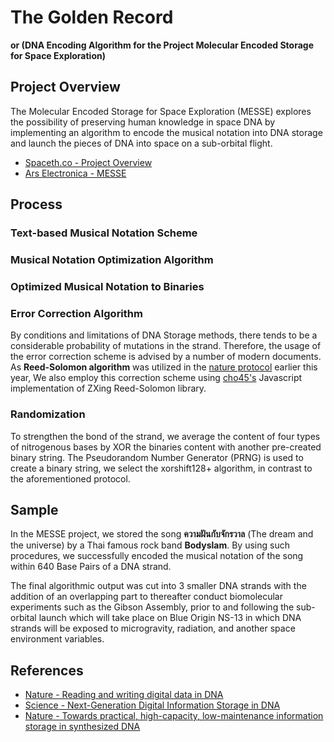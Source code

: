 # The Golden Record
**or (DNA Encoding Algorithm for the Project Molecular Encoded Storage for Space Exploration)**

## Project Overview
The Molecular Encoded Storage for Space Exploration (MESSE) explores the possibility of preserving human knowledge in space DNA by implementing an algorithm to encode the musical notation into DNA storage and launch the pieces of DNA into space on a sub-orbital flight.

- [Spaceth.co - Project Overview](https://spaceth.co/messe/)
- [Ars Electronica - MESSE](https://ars.electronica.art/keplersgardens/messe/)

## Process
### Text-based Musical Notation Scheme
### Musical Notation Optimization Algorithm
### Optimized Musical Notation to Binaries
### Error Correction Algorithm
By conditions and limitations of DNA Storage methods, there tends to be a considerable probability of mutations in the strand. Therefore, the usage of the error correction scheme is advised by a number of modern documents. As **Reed-Solomon algorithm** was utilized in the [nature protocol](https://doi.org/10.1038/s41596-019-0244-5) earlier this year, We also employ this correction scheme using [cho45's](https://github.com/cho45/reedsolomon.js/) Javascript implementation of ZXing Reed-Solomon library.
### Randomization
To strengthen the bond of the strand, we average the content of four types of nitrogenous bases by XOR the binaries content with another pre-created binary string. The Pseudorandom Number Generator (PRNG) is used to create a binary string, we select the xorshift128+ algorithm, in contrast to the aforementioned protocol.

## Sample
In the MESSE project, we stored the song **ความฝันกับจักรวาล** (The dream and the universe) by a Thai famous rock band **Bodyslam**. By using such procedures, we successfully encoded the musical notation of the song within 640 Base Pairs of a DNA strand.

The final algorithmic output was cut into 3 smaller DNA strands with the addition of an overlapping part to thereafter conduct biomolecular experiments such as the Gibson Assembly, prior to and following the sub-orbital launch which will take place on Blue Origin NS-13 in which DNA strands will be exposed to microgravity, radiation, and another space environment variables.
## References
- [Nature - Reading and writing digital data in DNA](https://doi.org/10.1038/s41596-019-0244-5)
- [Science - Next-Generation Digital Information Storage in DNA](10.1126/science.1226355)
- [Nature - Towards practical, high-capacity, low-maintenance information storage in synthesized DNA](https://doi.org/10.1038/nature11875)
